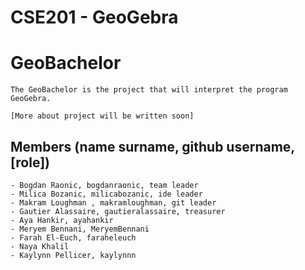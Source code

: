 # CSE201 - GeoGebra

   # GeoBachelor

    The GeoBachelor is the project that will interpret the program GeoGebra.

    [More about project will be written soon]

   ## Members (name surname, github username, [role])

    - Bogdan Raonic, bogdanraonic, team leader
    - Milica Bozanic, milicabozanic, ide leader
    - Makram Loughman , makramloughman, git leader
    - Gautier Alassaire, gautieralassaire, treasurer 
    - Aya Hankir, ayahankir
    - Meryem Bennani, MeryemBennani
    - Farah El-Euch, faraheleuch
    - Naya Khalil
    - Kaylynn Pellicer, kaylynnn
